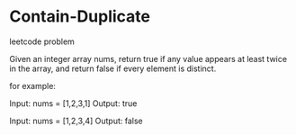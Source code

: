 # Contain-Duplicate
leetcode problem

Given an integer array nums, return true if any value appears at least twice in the array, and return false if every element is distinct.

for example:

Input: nums = [1,2,3,1]
Output: true

Input: nums = [1,2,3,4]
Output: false

